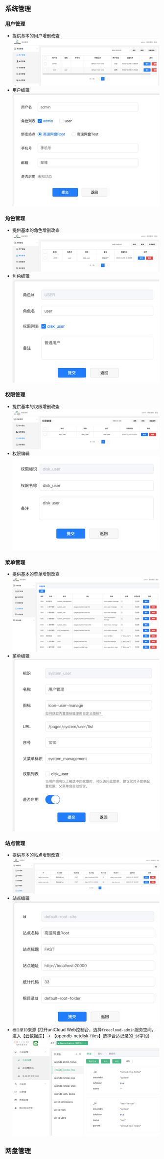 ## 系统管理
### 用户管理
- 提供基本的用户增删改查
  ![image](../../static/image/admin/introduce/user-list.png)
- 用户编辑
  ![image](../../static/image/admin/introduce/user-edit.png)

### 角色管理
- 提供基本的角色增删改查
  ![image](../../static/image/admin/introduce/role-list.png)
- 角色编辑
  ![image](../../static/image/admin/introduce/role-edit.png)

### 权限管理
- 提供基本的权限增删改查
  ![image](../../static/image/admin/introduce/permission-list.png)
- 权限编辑
  ![image](../../static/image/admin/introduce/permission-edit.png)

### 菜单管理
- 提供基本的菜单增删改查
  ![image](../../static/image/admin/introduce/menu-list.png)
- 菜单编辑
  ![image](../../static/image/admin/introduce/menu-edit.png)

### 站点管理
- 提供基本的站点增删改查
  ![image](../../static/image/admin/introduce/site-list.png)
- 站点编辑
  ![image](../../static/image/admin/introduce/site-edit.png)
- `根目录ID`来源 (打开uniCloud Web控制台，选择`freecloud-admin`服务空间，进入【云数据库】-> 【opendb-netdisk-files】选择合适记录的`_id`字段)
  ![image](../../static/image/admin/introduce/site-root-id.png)

## 网盘管理


